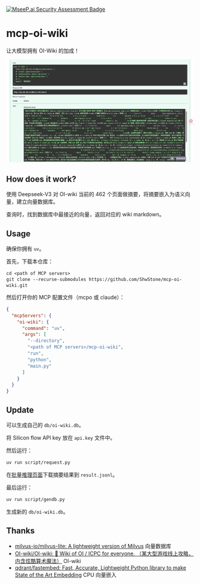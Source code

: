 [![MseeP.ai Security Assessment Badge](https://mseep.net/pr/shwstone-mcp-oi-wiki-badge.png)](https://mseep.ai/app/shwstone-mcp-oi-wiki)

# mcp-oi-wiki

让大模型拥有 OI-Wiki 的加成！

![乘法逆元搜索结果](./image.png)

## How does it work?

使用 Deepseek-V3 对 OI-wiki 当前的 462 个页面做摘要，将摘要嵌入为语义向量，建立向量数据库。

查询时，找到数据库中最接近的向量，返回对应的 wiki markdown。

## Usage

确保你拥有 `uv`。

首先，下载本仓库：

```
cd <path of MCP servers>
git clone --recurse-submodules https://github.com/ShwStone/mcp-oi-wiki.git
```

然后打开你的 MCP 配置文件（mcpo 或 claude）：

```json
{
  "mcpServers": {
    "oi-wiki": {
      "command": "uv",
      "args": [
        "--directory",
        "<path of MCP servers>/mcp-oi-wiki",
        "run",
        "python",
        "main.py"
      ]
    }
  }
}
```

## Update

可以生成自己的 `db/oi-wiki.db`。

将 Silicon flow API key 放在 `api.key` 文件中。

然后运行：

```sh
uv run script/request.py
```

在[批量推理页面](https://cloud.siliconflow.cn/batches)下载摘要结果到 `result.jsonl`。

最后运行：

```sh
uv run script/gendb.py
```

生成新的 `db/oi-wiki.db`。

## Thanks

- [milvus-io/milvus-lite: A lightweight version of Milvus](https://github.com/milvus-io/milvus-lite) 向量数据库
- [OI-wiki/OI-wiki: :star2: Wiki of OI / ICPC for everyone. （某大型游戏线上攻略，内含炫酷算术魔法）](https://github.com/OI-wiki/OI-wiki) OI-wiki
- [qdrant/fastembed: Fast, Accurate, Lightweight Python library to make State of the Art Embedding](https://github.com/qdrant/fastembed) CPU 向量嵌入
